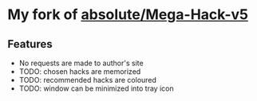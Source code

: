 # My fork of [absoIute/Mega-Hack-v5](https://github.com/absoIute/Mega-Hack-v5)
## Features
* No requests are made to author's site
* TODO: chosen hacks are memorized
* TODO: recommended hacks are coloured
* TODO: window can be minimized into tray icon
